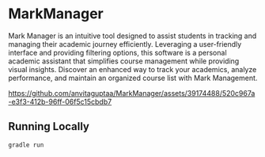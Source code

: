 # MarkManager

Mark Manager is an intuitive tool designed to assist students in tracking and managing their academic journey efficiently. Leveraging a user-friendly interface and providing filtering options, this software is a personal academic assistant that simplifies course management while providing visual insights. Discover an enhanced way to track your academics, analyze performance, and maintain an organized course list with Mark Management. 


https://github.com/anvitaguptaa/MarkManager/assets/39174488/520c967a-e3f3-412b-96ff-06f5c15cbdb7

## Running Locally

```sh
gradle run
```
